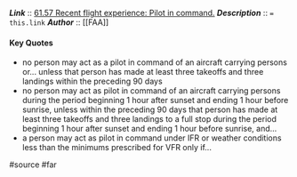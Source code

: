 ***Link***      :: [61.57 Recent flight experience: Pilot in command.](https://www.ecfr.gov/current/title-14/section-61.57)
***Description***      :: `= this.link`
***Author*** :: [[FAA]]

#### Key Quotes
* no person may act as a pilot in command of an aircraft carrying persons or... unless that person has made at least three takeoffs and three landings within the preceding 90 days
* no person may act as pilot in command of an aircraft carrying persons during the period beginning 1 hour after sunset and ending 1 hour before sunrise, unless within the preceding 90 days that person has made at least three takeoffs and three landings to a full stop during the period beginning 1 hour after sunset and ending 1 hour before sunrise, and...
* a person may act as pilot in command under IFR or weather conditions less than the minimums prescribed for VFR only if...

#source #far 